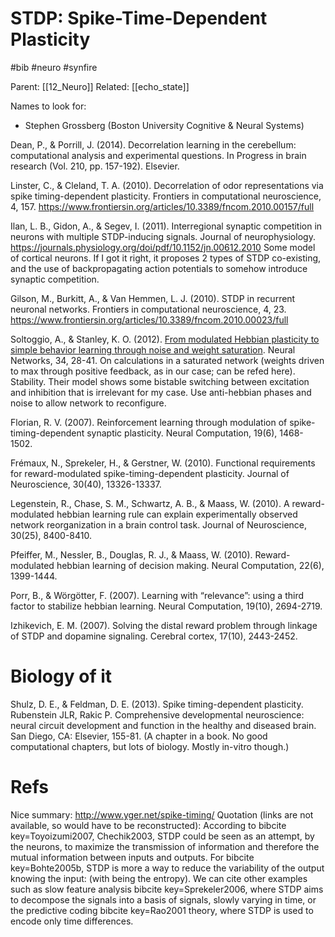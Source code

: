 # STDP: Spike-Time-Dependent Plasticity

#bib #neuro #synfire

Parent: [[12_Neuro]]
Related: [[echo_state]]


Names to look for:
* Stephen Grossberg (Boston University Cognitive & Neural Systems)

Dean, P., & Porrill, J. (2014). Decorrelation learning in the cerebellum: computational analysis and experimental questions. In Progress in brain research (Vol. 210, pp. 157-192). Elsevier.

Linster, C., & Cleland, T. A. (2010). Decorrelation of odor representations via spike timing-dependent plasticity. Frontiers in computational neuroscience, 4, 157.
https://www.frontiersin.org/articles/10.3389/fncom.2010.00157/full

Ilan, L. B., Gidon, A., & Segev, I. (2011). Interregional synaptic competition in neurons with multiple STDP-inducing signals. Journal of neurophysiology.
https://journals.physiology.org/doi/pdf/10.1152/jn.00612.2010
Some model of cortical neurons. If I got it right, it proposes 2 types of STDP co-existing, and the use of backpropagating action potentials to somehow introduce synaptic competition.

Gilson, M., Burkitt, A., & Van Hemmen, L. J. (2010). STDP in recurrent neuronal networks. Frontiers in computational neuroscience, 4, 23.
https://www.frontiersin.org/articles/10.3389/fncom.2010.00023/full

Soltoggio, A., & Stanley, K. O. (2012). [From modulated Hebbian plasticity to simple behavior learning through noise and weight saturation](https://dspace.lboro.ac.uk/dspace-jspui/bitstream/2134/16988/1/soltoggioStanley2012NNs.pdf). Neural Networks, 34, 28-41.
On calculations in a saturated network (weights driven to max through positive feedback, as in our case; can be refed here). Stability. Their model shows some bistable switching between excitation and inhibition that is irrelevant for my case. Use anti-hebbian phases and noise to allow network to reconfigure.

Florian, R. V. (2007). Reinforcement learning through modulation of spike-timing-dependent synaptic plasticity. Neural Computation, 19(6), 1468-1502.

Frémaux, N., Sprekeler, H., & Gerstner, W. (2010). Functional requirements for reward-modulated spike-timing-dependent plasticity. Journal of Neuroscience, 30(40), 13326-13337.

Legenstein, R., Chase, S. M., Schwartz, A. B., & Maass, W. (2010). A reward-modulated hebbian learning rule can explain experimentally observed network reorganization in a brain control task. Journal of Neuroscience, 30(25), 8400-8410.

Pfeiffer, M., Nessler, B., Douglas, R. J., & Maass, W. (2010). Reward-modulated hebbian learning of decision making. Neural Computation, 22(6), 1399-1444.

Porr, B., & Wörgötter, F. (2007). Learning with “relevance”: using a third factor to stabilize hebbian learning. Neural Computation, 19(10), 2694-2719.

Izhikevich, E. M. (2007). Solving the distal reward problem through linkage of STDP and dopamine signaling. Cerebral cortex, 17(10), 2443-2452.

# Biology of it

Shulz, D. E., & Feldman, D. E. (2013). Spike timing-dependent plasticity. Rubenstein JLR, Rakic P. Comprehensive developmental neuroscience: neural circuit development and function in the healthy and diseased brain. San Diego, CA: Elsevier, 155-81.
(A chapter in a book. No good computational chapters, but lots of biology. Mostly in-vitro though.)

# Refs

Nice summary:
http://www.yger.net/spike-timing/
Quotation (links are not available, so would have to be reconstructed): According to bibcite key=Toyoizumi2007, Chechik2003, STDP could be seen as an attempt, by the neurons, to maximize the transmission of information and therefore the mutual information between inputs and outputs. For bibcite key=Bohte2005b, STDP is more a way to reduce the variability of the output knowing the input:  (with  being the entropy). We can cite other examples such as slow feature analysis bibcite key=Sprekeler2006, where STDP aims to decompose the signals into a basis of signals, slowly varying in time, or the predictive coding bibcite key=Rao2001 theory, where STDP is used to encode only time differences. 